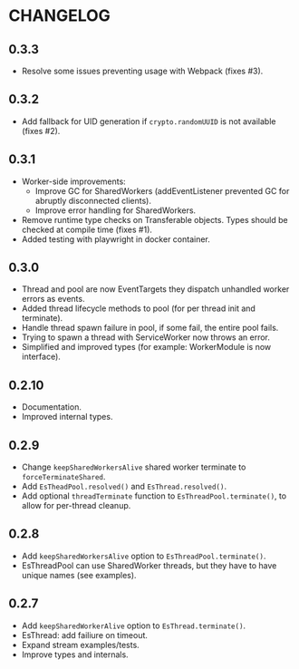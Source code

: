 # CHANGELOG

## 0.3.3
- Resolve some issues preventing usage with Webpack (fixes #3).

## 0.3.2
- Add fallback for UID generation if `crypto.randomUUID` is not available (fixes #2).

## 0.3.1
- Worker-side improvements:
  + Improve GC for SharedWorkers (addEventListener prevented GC for abruptly disconnected clients).
  + Improve error handling for SharedWorkers.
- Remove runtime type checks on Transferable objects. Types should be checked at compile time (fixes #1).
- Added testing with playwright in docker container.

## 0.3.0
- Thread and pool are now EventTargets they dispatch unhandled worker errors as events.
- Added thread lifecycle methods to pool (for per thread init and terminate).
- Handle thread spawn failure in pool, if some fail, the entire pool fails.
- Trying to spawn a thread with ServiceWorker now throws an error.
- Simplified and improved types (for example: WorkerModule is now interface).

## 0.2.10
- Documentation.
- Improved internal types.

## 0.2.9
- Change `keepSharedWorkersAlive` shared worker terminate to `forceTerminateShared`.
- Add `EsTheadPool.resolved()` and `EsThread.resolved()`.
- Add optional `threadTerminate` function to `EsThreadPool.terminate()`, to allow for per-thread cleanup.

## 0.2.8
- Add `keepSharedWorkersAlive` option to `EsThreadPool.terminate()`.
- EsThreadPool can use SharedWorker threads, but they have to have unique names (see examples).

## 0.2.7
- Add `keepSharedWorkerAlive` option to `EsThread.terminate()`.
- EsThread: add failiure on timeout.
- Expand stream examples/tests.
- Improve types and internals.